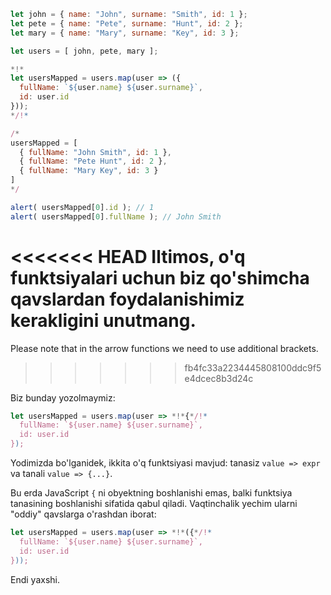 
```js run no-beautify
let john = { name: "John", surname: "Smith", id: 1 };
let pete = { name: "Pete", surname: "Hunt", id: 2 };
let mary = { name: "Mary", surname: "Key", id: 3 };

let users = [ john, pete, mary ];

*!*
let usersMapped = users.map(user => ({
  fullName: `${user.name} ${user.surname}`,
  id: user.id
}));
*/!*

/*
usersMapped = [
  { fullName: "John Smith", id: 1 },
  { fullName: "Pete Hunt", id: 2 },
  { fullName: "Mary Key", id: 3 }
]
*/

alert( usersMapped[0].id ); // 1
alert( usersMapped[0].fullName ); // John Smith
```

<<<<<<< HEAD
Iltimos, o'q funktsiyalari uchun biz qo'shimcha qavslardan foydalanishimiz kerakligini unutmang.
=======
Please note that in the arrow functions we need to use additional brackets. 
>>>>>>> fb4fc33a2234445808100ddc9f5e4dcec8b3d24c

Biz bunday yozolmaymiz:
```js
let usersMapped = users.map(user => *!*{*/!*
  fullName: `${user.name} ${user.surname}`,
  id: user.id
});
```

Yodimizda bo'lganidek, ikkita o'q funktsiyasi mavjud: tanasiz `value => expr` va tanali `value => {...}`.

Bu erda JavaScript `{` ni obyektning boshlanishi emas, balki funktsiya tanasining boshlanishi sifatida qabul qiladi. Vaqtinchalik yechim ularni "oddiy" qavslarga o'rashdan iborat:

```js
let usersMapped = users.map(user => *!*({*/!*
  fullName: `${user.name} ${user.surname}`,
  id: user.id
}));
```

Endi yaxshi.


